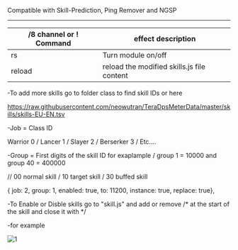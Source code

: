 Compatible with Skill-Prediction, Ping Remover and NGSP

------
/8 channel or ! Command | effect description
--- | ---
rs | Turn module on/off
reload | reload the modified skills.js file content

-To add more skills go to folder class to find skill IDs or here 

https://raw.githubusercontent.com/neowutran/TeraDpsMeterData/master/skills/skills-EU-EN.tsv

-Job = Class ID 

Warrior  0 / Lancer 1 / Slayer 2 / Berserker 3 / Etc....


-Group = First digits of the skill ID for exaplample / group 1 = 10000 and group 40 = 400000

// 00 normal skill / 10 target skill / 30 buffed skill

{ job: 2, group: 1, enabled: true, to: 11200, instance: true, replace: true},

-To Enable or Disble skills go to "skill.js" and add or remove /* at the start of the skill and close it with */ 



-for example


![1](https://user-images.githubusercontent.com/35492207/115976332-cc98c580-a521-11eb-8638-46619ae621b1.png)
